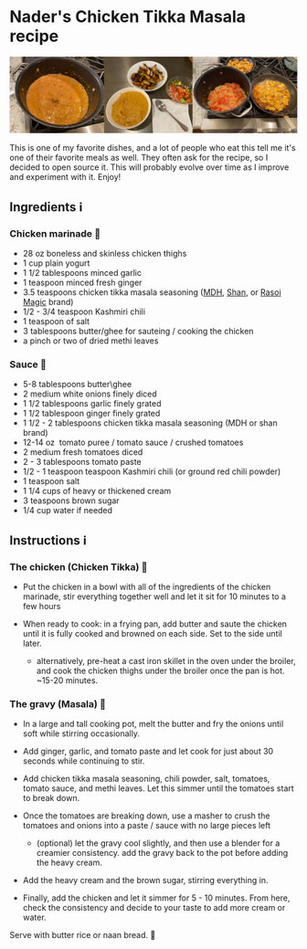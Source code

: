 # Nader's Chicken Tikka Masala recipe

![Pictures of Nader's Chicken Tikka Masala](pictures.jpg)

This is one of my favorite dishes, and a lot of people who eat this tell me it's one of their favorite meals as well. They often ask for the recipe, so I decided to open source it. This will probably evolve over time as I improve and experiment with it. Enjoy!

## Ingredients ℹ️

### Chicken marinade 🐔

- 28 oz boneless and skinless chicken thighs
- 1 cup plain yogurt
- 1 1/2 tablespoons minced garlic
- 1 teaspoon minced fresh ginger
- 3.5 teaspoons chicken tikka masala seasoning ([MDH](https://mdhspices.com/product/mdh-chicken-masala/), [Shan](https://www.shanfoods.com/product/recipe-mixes/curry/chicken-masala/), or [Rasoi Magic](https://www.rasoimagic.com/products) brand) 
- 1/2 - 3/4 teaspoon Kashmiri chili
- 1 teaspoon of salt
- 3 tablespoons butter/ghee for sauteing / cooking the chicken
- a pinch or two of dried methi leaves

### Sauce 🍲

- 5-8 tablespoons butter\ghee
- 2 medium white onions finely diced
- 1 1/2 tablespoons garlic finely grated
- 1 1/2 tablespoon ginger finely grated
- 1 1/2 - 2 tablespoons chicken tikka masala seasoning (MDH or shan brand)
- 12-14 oz  tomato puree / tomato sauce / crushed tomatoes
- 2 medium fresh tomatoes diced
- 2 - 3 tablespoons tomato paste
- 1/2 - 1 teaspoon teaspoon Kashmiri chili (or ground red chili powder)
- 1 teaspoon salt
- 1 1/4 cups of heavy or thickened cream
- 3 teaspoons brown sugar
- 1/4 cup water if needed

## Instructions ℹ️

### The chicken (Chicken Tikka) 🐔

- Put the chicken in a bowl with all of the ingredients of the chicken marinade, stir everything together well and let it sit for 10 minutes to a few hours

- When ready to cook: in a frying pan, add butter and saute the chicken until it is fully cooked and browned on each side. Set to the side until later.
    - alternatively, pre-heat a cast iron skillet in the oven under the broiler, and cook the chicken thighs under the broiler once the pan is hot. ~15-20 minutes.

### The gravy (Masala) 🥣

- In a large and tall cooking pot, melt the butter and fry the onions until soft while stirring occasionally.

- Add ginger, garlic, and tomato paste and let cook for just about 30 seconds while continuing to stir. 

- Add chicken tikka masala seasoning, chili powder, salt, tomatoes, tomato sauce, and methi leaves. Let this simmer until the tomatoes start to break down.

- Once the tomatoes are breaking down, use a masher to crush the tomatoes and onions into a paste / sauce with no large pieces left
    - (optional) let the gravy cool slightly, and then use a blender for a creamier consistency. add the gravy back to the pot before adding the heavy cream.

- Add the heavy cream and the brown sugar, stirring everything in.

- Finally, add the chicken and let it simmer for 5 - 10 minutes. From here, check the consistency and decide to your taste to add more cream or water.

Serve with butter rice or naan bread. 🚀
